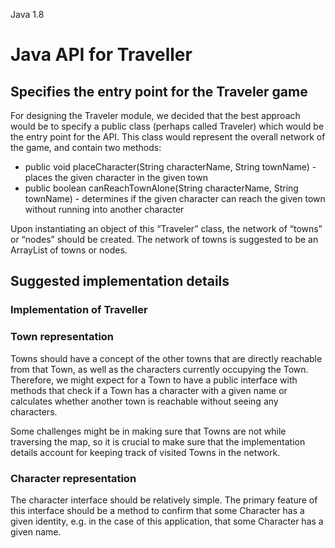Java 1.8

# Java API for Traveller

## Specifies the entry point for the Traveler game

For designing the Traveler module, we decided that the best approach would be to specify a public class (perhaps called Traveler) which would be the entry point for the API. This class would represent the overall network of the game, and contain two methods: 

- public void placeCharacter(String characterName, String townName) - places the given character in the given town
- public boolean canReachTownAlone(String characterName, String townName) - determines if the given character can reach the given town without running into another character

Upon instantiating an object of this “Traveler” class, the network of “towns” or “nodes” should be created. The network of towns is suggested to be an ArrayList of towns or nodes. 


## Suggested implementation details
### Implementation of Traveller


### Town representation
Towns should have a concept of the other towns that are directly reachable from that Town, as well as the characters currently occupying the Town. Therefore, we might expect for a Town to have a public interface with methods that check if a Town has a character with a given name or calculates whether another town is reachable without seeing any characters.  
  
Some challenges might be in making sure that Towns are not while traversing the map, so it is crucial to make sure that the implementation details account for keeping track of visited Towns in the network.

### Character representation
The character interface should be relatively simple. The primary feature of this interface should be a method to confirm that some Character has a given identity, e.g. in the case of this application, that some Character has a given name.  
